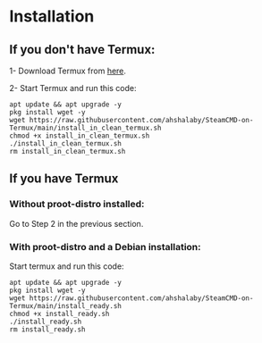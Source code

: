 # Installation
## If you don't have Termux:
1- Download Termux from [here](https://github.com/termux/termux-app/releases/download/v0.118.0/termux-app_v0.118.0+github-debug_universal.apk).

2- Start Termux and run this code: 
```
apt update && apt upgrade -y
pkg install wget -y
wget https://raw.githubusercontent.com/ahshalaby/SteamCMD-on-Termux/main/install_in_clean_termux.sh
chmod +x install_in_clean_termux.sh
./install_in_clean_termux.sh
rm install_in_clean_termux.sh
```

## If you have Termux
### Without proot-distro installed:
Go to Step 2 in the previous section.

### With proot-distro and a Debian installation:
Start termux and run this code:
```
apt update && apt upgrade -y
pkg install wget -y
wget https://raw.githubusercontent.com/ahshalaby/SteamCMD-on-Termux/main/install_ready.sh
chmod +x install_ready.sh
./install_ready.sh
rm install_ready.sh
```
